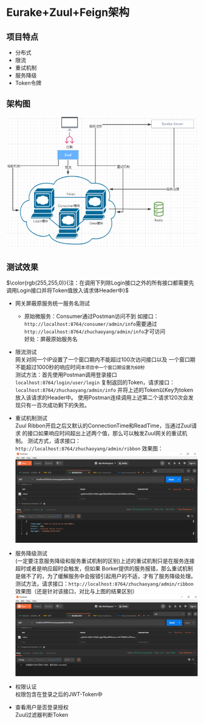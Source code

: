 # Eurake+Zuul+Feign架构  
## 项目特点  
- 分布式
- 限流
- 重试机制
- 服务降级
- Token令牌

## 架构图  
![avatar](/images/picture.jpg)

## 测试效果  
$\color{rgb(255,255,0)}{注：在调用下列除Login接口之外的所有接口都需要先调用Login接口并将Token值放入请求体Header中}$
- 网关屏蔽原服务统一服务名测试  
    - 原始微服务：Consumer通过Postman访问不到
    如接口：```http://localhost:8764/consumer/admin/info```需要通过
    ```http://localhost:8764/zhuchaoyang/admin/info```才可访问  
    好处：屏蔽原始服务名
    
- 限流测试  
    网关对同一个IP设置了一个窗口期内不能超过100次访问接口以及
    一个窗口期不能超过1000秒的响应时间```本项目中一个窗口期设置为60秒```  
    测试方法：首先使用Postman调用登录接口```localhost:8764/login/user/login```
    复制返回的Token，请求接口：```localhost:8764/zhuchaoyang/admin/info```
    并将上述的Token以Key为token放入该请求的Header中。
    使用Postman连续调用上述第二个请求120次会发现只有一百次成功剩下的失败。
    
- 重试机制测试  
    Zuul Ribbon开启之后又默认的ConnectionTime和ReadTime，当通过Zuul请求
    的接口如果响应时间超出上述两个值，那么可以触发Zuul网关的重试机制。
    测试方式，请求接口：```http://localhost:8764/zhuchaoyang/admin/ribbon```
    效果图：  
    ![avatar](/images/重试机制.jpg)
- 服务降级测试  
    (一定要注意服务降级和服务重试机制的区别)上述的重试机制只是在服务连接超时或者是响应超时会触发，但如果
    Borker提供的服务报错，那么重试机制是做不了的，为了缓解服务中会报错引起用户的不适，才有了服务降级处理。
    测试方法，请求接口：```http://localhost:8764/zhuchaoyang/admin/ribbon```  
    效果图（还是针对该接口，对比与上图的结果区别）  
    ![avatar](/images/服务降级.jpg)
- 权限认证  
    权限包含在登录之后的JWT-Token中  
- 查看用户是否登录授权  
    Zuul过滤器判断Token  

